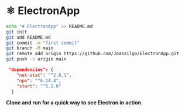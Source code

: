 # ⚛ ElectronApp

````bash
echo "# ElectronApp" >> README.md
git init
git add README.md
git commit -m "first commit"
git branch -M main
git remote add origin https://github.com/Joaosilgo/ElectronApp.git
git push -u origin main
````

````json
 "dependencies": {
    "net-stat": "^2.0.1",
    "npm": "^6.14.8",
    "start": "^5.1.0"
  }
  ````

**Clone and run for a quick way to see Electron in action.**
